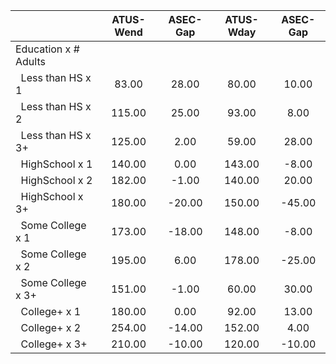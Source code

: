 
|                      |    ATUS-Wend |     ASEC-Gap |    ATUS-Wday |     ASEC-Gap |
| -------------------- | :----------: | :----------: | :----------: | :----------: |
| Education x # Adults |              |              |              |              |
| &nbsp;&nbsp;Less than HS x 1 |        83.00 |        28.00 |        80.00 |        10.00 |
| &nbsp;&nbsp;Less than HS x 2 |       115.00 |        25.00 |        93.00 |         8.00 |
| &nbsp;&nbsp;Less than HS x 3+ |       125.00 |         2.00 |        59.00 |        28.00 |
| &nbsp;&nbsp;HighSchool x 1 |       140.00 |         0.00 |       143.00 |        -8.00 |
| &nbsp;&nbsp;HighSchool x 2 |       182.00 |        -1.00 |       140.00 |        20.00 |
| &nbsp;&nbsp;HighSchool x 3+ |       180.00 |       -20.00 |       150.00 |       -45.00 |
| &nbsp;&nbsp;Some College x 1 |       173.00 |       -18.00 |       148.00 |        -8.00 |
| &nbsp;&nbsp;Some College x 2 |       195.00 |         6.00 |       178.00 |       -25.00 |
| &nbsp;&nbsp;Some College x 3+ |       151.00 |        -1.00 |        60.00 |        30.00 |
| &nbsp;&nbsp;College+ x 1 |       180.00 |         0.00 |        92.00 |        13.00 |
| &nbsp;&nbsp;College+ x 2 |       254.00 |       -14.00 |       152.00 |         4.00 |
| &nbsp;&nbsp;College+ x 3+ |       210.00 |       -10.00 |       120.00 |       -10.00 |


